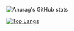 
![Anurag's GitHub stats](https://github-readme-stats.vercel.app/api?username=beantz&show_icons=true&theme=dracula)


[![Top Langs](https://github-readme-stats.vercel.app/api/top-langs/?username=beantz)](https://github.com/beantz/github-readme-stats)

